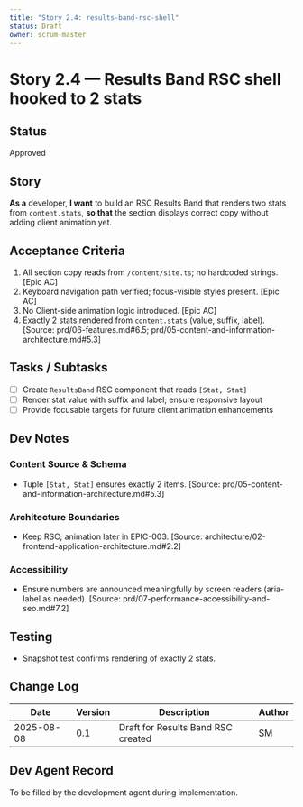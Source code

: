 ```yaml
---
title: "Story 2.4: results-band-rsc-shell"
status: Draft
owner: scrum-master
---
```


# Story 2.4 — Results Band RSC shell hooked to 2 stats

## Status
Approved

## Story
**As a** developer,
**I want** to build an RSC Results Band that renders two stats from `content.stats`,
**so that** the section displays correct copy without adding client animation yet.

## Acceptance Criteria
1. All section copy reads from `/content/site.ts`; no hardcoded strings. [Epic AC]
2. Keyboard navigation path verified; focus-visible styles present. [Epic AC]
3. No Client-side animation logic introduced. [Epic AC]
4. Exactly 2 stats rendered from `content.stats` (value, suffix, label). [Source: prd/06-features.md#6.5; prd/05-content-and-information-architecture.md#5.3]

## Tasks / Subtasks
- [ ] Create `ResultsBand` RSC component that reads `[Stat, Stat]`
- [ ] Render stat value with suffix and label; ensure responsive layout
- [ ] Provide focusable targets for future client animation enhancements

## Dev Notes

### Content Source & Schema
- Tuple `[Stat, Stat]` ensures exactly 2 items. [Source: prd/05-content-and-information-architecture.md#5.3]

### Architecture Boundaries
- Keep RSC; animation later in EPIC-003. [Source: architecture/02-frontend-application-architecture.md#2.2]

### Accessibility
- Ensure numbers are announced meaningfully by screen readers (aria-label as needed). [Source: prd/07-performance-accessibility-and-seo.md#7.2]

## Testing
- Snapshot test confirms rendering of exactly 2 stats.

## Change Log
| Date       | Version | Description                             | Author |
|------------|---------|-----------------------------------------|--------|
| 2025-08-08 | 0.1     | Draft for Results Band RSC created      | SM     |

## Dev Agent Record
To be filled by the development agent during implementation.


